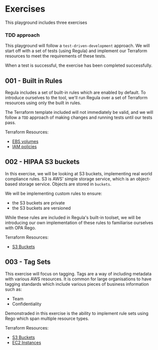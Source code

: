 # Exercises

This playground includes three exercises

### TDD approach

This playground will follow a `test-driven-development` approach. We will start off with a set of tests (using Regula) and implement our Terraform resources to meet the requirements of these tests.

When a test is successful, the exercise has been completed successfully.

## 001 - Built in Rules 


Regula includes a set of built-in rules which are enabled by default. To introduce ourselves to the tool, we'll run Regula over a set of Terraform resources using only the built in rules.

The Terraform template included will not immediately be valid, and we will follow a `TDD` approach of making changes and running tests until our tests pass.

Terraform Resources: 

* [EBS volumes](https://registry.terraform.io/providers/hashicorp/aws/latest/docs/resources/ebs_volume)
* [IAM policies](https://registry.terraform.io/providers/hashicorp/aws/latest/docs/resources/iam_policy)

## 002 - HIPAA S3 buckets 

In this exercise, we will be looking at S3 buckets, implementing real world compliance rules. S3 is AWS' simple storage service, which is an object-based storage service. Objects are stored in `buckets`.

We will be implementing custom rules to ensure:

* the S3 buckets are private
* the S3 buckets are versioned

While these rules are included in Regula's built-in toolset, we will be introducing our own implementation of these rules to familiarise ourselves with OPA Rego.

Terraform Resources:

* [S3 Buckets](https://registry.terraform.io/providers/hashicorp/aws/latest/docs/resources/s3_bucket)

## 003 - Tag Sets

This exercise will focus on tagging. Tags are a way of including metadata with various AWS resources. It is common for large organisations to have tagging standards which include various pieces of business information such as:

* Team
* Confidentiality

Demonstraded in this exercise is the ability to implement rule sets using Rego which span multiple resource types.

Terraform Resources:

* [S3 Buckets](https://registry.terraform.io/providers/hashicorp/aws/latest/docs/resources/s3_bucket)
* [EC2 Instances](https://registry.terraform.io/providers/hashicorp/aws/latest/docs/resources/ec2_instance)

